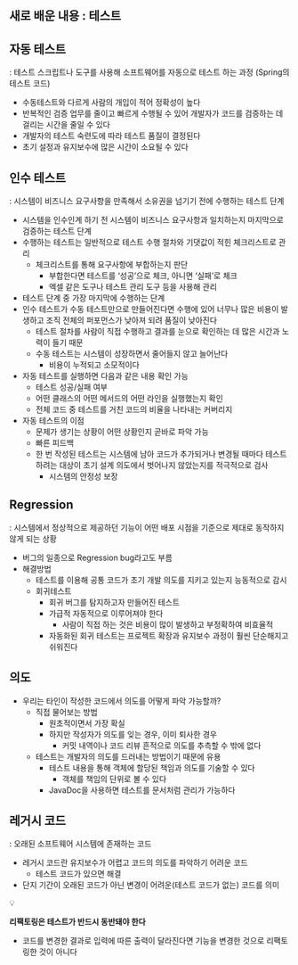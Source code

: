 ## 새로 배운 내용 : 테스트

## 자동 테스트
: 테스트 스크립트나 도구를 사용해 소프트웨어를 자동으로 테스트 하는 과정 (Spring의 테스트 코드)
- 수동테스트와 다르게 사람의 개입이 적어 정확성이 높다
- 반복적인 검증 업무를 줄이고 빠르게 수행될 수 있어 개발자가 코드를 검증하는 데 걸리는 시간을 줄일 수 있다
- 개발자의 테스트 숙련도에 따라 테스트 품질이 결정된다
- 초기 설정과 유지보수에 많은 시간이 소요될 수 있다

## 인수 테스트

: 시스템이 비즈니스 요구사항을 만족해서 소유권을 넘기기 전에 수행하는 테스트 단계

- 시스템을 인수인계 하기 전 시스템이 비즈니스 요구사항과 일치하는지 마지막으로 검증하는 테스트 단계
- 수행하는 테스트는 일반적으로 테스트 수행 절차와 기댓값이 적힌 체크리스트로 관리
    - 체크리스트를 통해 요구사항에 부합하는지 판단
        - 부합한다면 테스트를 ‘성공’으로 체크, 아니면 ‘실패’로 체크
        - 엑셀 같은 도구나 테스트 관리 도구 등을 사용해 관리
- 테스트 단계 중 가장 마지막에 수행하는 단계
- 인수 테스트가 수동 테스트만으로 만들어진다면 수행에 있어 너무나 많은 비용이 발생하고 조직 전체의 퍼포먼스가 낮아져 되려 품질이 낮아진다
    - 테스트 절차를 사람이 직접 수행하고 결과를 눈으로 확인하는 데 많은 시간과 노력이 들기 때문
    - 수동 테스트는 시스템이 성장하면서 줄어들지 않고 늘어난다
        - 비용이 누적되고 소모적이다
- 자동 테스트를 실행하면 다음과 같은 내용 확인 가능
    - 테스트 성공/실패 여부
    - 어떤 클래스의 어떤 메서드의 어떤 라인을 실행했는지 확인
    - 전체 코드 중 테스트를 거친 코드의 비율을 나타내는 커버리지
- 자동 테스트의 이점
    - 문제가 생기는 상황이 어떤 상황인지 곧바로 파악 가능
    - 빠른 피드백
    - 한 번 작성된 테스트는 시스템에 남아 코드가 추가되거나 변경될 때마다 테스트하려는 대상이 초기 설계 의도에서 벗어나지 않았는지를 적극적으로 검사
        - 시스템의 안정성 보장

## Regression

: 시스템에서 정상적으로 제공하던 기능이 어떤 배포 시점을 기준으로 제대로 동작하지 않게 되는 상황

- 버그의 일종으로 Regression bug라고도 부름
- 해결방법
    - 테스트를 이용해 공통 코드가 초기 개발 의도를 지키고 있는지 능동적으로 감시
    - 회귀테스트
        - 회귀 버그를 탐지하고자 만들어진 테스트
        - 가급적 자동적으로 이루어져야 한다
            - 사람이 직접 하는 것은 비용이 많이 발생하고 부정확하여 비효율적
        - 자동화된 회귀 테스트는 프로젝트 확장과 유지보수 과정이 훨씬 단순해지고 쉬워진다

## 의도

- 우리는 타인이 작성한 코드에서 의도를 어떻게 파악 가능할까?
    - 직접 물어보는 방법
        - 원초적이면서 가장 확실
        - 하지만 작성자가 의도를 잊는 경우, 이미 퇴사한 경우
            - 커밋 내역이나 코드 리뷰 흔적으로 의도를 추측할 수 밖에 없다
    - 테스트는 개발자의 의도를 드러내는 방법이기 때문에 유용
        - 테스트 내용을 통해 객체에 할당된 책임과 의도를 기술할 수 있다
            - 객체를 책임의 단위로 볼 수 있다
        - JavaDoc을 사용하면 테스트를 문서처럼 관리가 가능하다

## 레거시 코드

: 오래된 소프트웨어 시스템에 존재하는 코드

- 레거시 코드란 유지보수가 어렵고 코드의 의도를 파악하기 어려운 코드
    - 테스트 코드가 있으면 해결
- 단지 기간이 오래된 코드가 아닌 변경이 어려운(테스트 코드가 없는) 코드를 의미

<aside>
💡

**리팩토링은 테스트가 반드시 동반돼야 한다**

- 코드를 변경한 결과로 입력에 따른 출력이 달라진다면 기능을 변경한 것으로 리팩토링한 것이 아니다
</aside>

